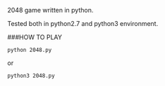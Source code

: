 2048 game written in python.

Tested both in python2.7 and python3 environment.

###HOW TO PLAY
```
python 2048.py 
```
or
```
python3 2048.py
```

